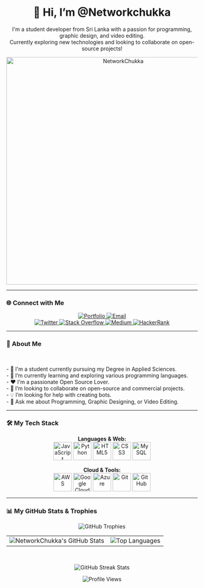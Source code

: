 <div align="center">
  
  <h1>👋 Hi, I’m @Networkchukka</h1>
  
  <p>
    I'm a student developer from Sri Lanka with a passion for programming, graphic design, and video editing.
    <br />
    Currently exploring new technologies and looking to collaborate on open-source projects!
  </p>
  
  <img src="https://cdn.dribbble.com/users/1292677/screenshots/6139167/media/fcf7fd0c619bb87706533079240915f3.gif" alt="NetworkChukka" width="600" />

</div>

---

### 🌐 Connect with Me

<p align="center">
  <a href="https://networkchukka.github.io/site/" target="_blank">
    <img src="https://img.shields.io/badge/Portfolio-Website-blue?style=for-the-badge&logo=rss&logoColor=white" alt="Portfolio"/>
  </a>
  <a href="mailto:networkchukka@outlook.com" target="_blank">
    <img src="https://img.shields.io/badge/Email-networkchukka@outlook.com-D44638?style=for-the-badge&logo=gmail&logoColor=white" alt="Email"/>
  </a>
  <br/>
  <a href="https://twitter.com/Networkchukka" target="_blank">
    <img src="https://img.shields.io/badge/Twitter-1DA1F2?style=for-the-badge&logo=twitter&logoColor=white" alt="Twitter"/>
  </a>
  <a href="https://stackoverflow.com/users/14575719/networkchukka" target="_blank">
    <img src="https://img.shields.io/badge/Stack_Overflow-F58025?style=for-the-badge&logo=stack-overflow&logoColor=white" alt="Stack Overflow"/>
  </a>
  <a href="https://medium.com/@networkchukka" target="_blank">
    <img src="https://img.shields.io/badge/Medium-12100E?style=for-the-badge&logo=medium&logoColor=white" alt="Medium"/>
  </a>
  <a href="https://www.hackerrank.com/leogavin123" target="_blank">
    <img src="https://img.shields.io/badge/-HackerRank-2EC866?style=for-the-badge&logo=hackerrank&logoColor=white" alt="HackerRank"/>
  </a>
</p>

---

### 🚀 About Me

<div >
  <br/>
  <p>
    - 🔭 I'm a student currently pursuing my Degree in Applied Sciences.
    <br/>
    - 🌱 I’m currently learning and exploring various programming languages.
    <br/>
    - ❤️ I'm a passionate Open Source Lover.
    <br/>
    - 🤝 I’m looking to collaborate on open-source and commercial projects.
    <br/>
    - 💡 I’m looking for help with creating bots.
    <br/>
    - 💬 Ask me about Programming, Graphic Designing, or Video Editing.
  </p>
</div>

---

### 🛠️ My Tech Stack

<p align="center">
  <strong>Languages & Web:</strong>
  <br />
  <a href="#"><img src="https://img.icons8.com/fluency/48/javascript.png" alt="JavaScript" width="48" height="48"/></a>
  <a href="#"><img src="https://img.icons8.com/fluency/48/python.png" alt="Python" width="48" height="48"/></a>
  <a href="#"><img src="https://img.icons8.com/color/48/html-5--v1.png" alt="HTML5" width="48" height="48"/></a>
  <a href="#"><img src="https://img.icons8.com/color/48/css3.png" alt="CSS3" width="48" height="48"/></a>
  <a href="#"><img src="https://img.icons8.com/color/48/mysql-logo.png" alt="MySQL" width="48" height="48"/></a>
  <br />
  </p>
<p align="center">
  <strong>Cloud & Tools:</strong>
  <br />
  <a href="#"><img src="https://img.icons8.com/color/48/amazon-web-services.png" alt="AWS" width="48" height="48"/></a>
  <a href="#"><img src="https://img.icons8.com/color/48/google-cloud.png" alt="Google Cloud" width="48" height="48"/></a>
  <a href="#"><img src="https://img.icons8.com/fluency/48/azure" alt="Azure" width="48" height="48"/></a>
  <a href="#"><img src="https://img.icons8.com/color/48/git.png" alt="Git" width="48" height="48"/></a>
  <a href="#"><img src="https://img.icons8.com/fluency/48/github.png" alt="GitHub" width="48" height="48"/></a>

</p>

---

### 📊 My GitHub Stats & Trophies

<div align="center">

  <p>
    <img src="https://github-profile-trophy.vercel.app/?username=networkchukka&theme=tokyonight" alt="GitHub Trophies" />
  </p>
  
  <table align="center" style="border: none;">
    <tr>
      <td valign="top">
        <img src="https://github-readme-stats.vercel.app/api?username=networkchukka&show_icons=true&theme=tokyonight" alt="NetworkChukka's GitHub Stats" />
      </td>
      <td valign="top">
        <img src="https://github-readme-stats.vercel.app/api/top-langs/?username=networkchukka&layout=compact&theme=tokyonight" alt="Top Languages" />
      </td>
    </tr>
  </table>
  
  <br/>
  
  <p>
    <img src="https://github-readme-streak-stats.herokuapp.com/?user=networkchukka&theme=tokyonight" alt="GitHub Streak Stats" />
  </p>
  
  <p>
    <img src="https://komarev.com/ghpvc/?username=networkchukka&color=blueviolet&style=plastic&label=PROFILE+VIEWS" alt="Profile Views" />
  </p>

</div>